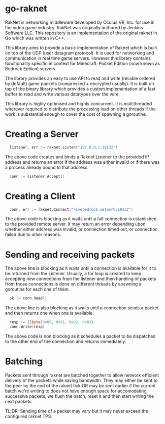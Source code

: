 # go-raknet
RakNet is networking middleware developed by Oculus VR, Inc. for use in the video game industry. RakNet was originally authored by Jenkins Software LLC.
This repository is an implementation of the original raknet in Go which was written in C++.

This library aims to provide a basic implementation of Raknet which is built on top of the UDP (user datagram protocol). It is used for networking and communication in real time
game servers. However this library contains functionality specific in context for Minecraft: Pocket Edition (now known as Bedrock Edition) servers.

The library provides an easy to use API to read and write (reliable ordered by default) game packets (compressed + encrypted usually). It is built on top of the binary library which
provides a custom implementation of a fast buffer to read and write various datatypes over the wire.

This library is highly optimised and highly concurrent. It is multithreaded wherever required to distribute the processing load on other threads if the work is substantial enough 
to cover the cost of spawning a goroutine.

# Creating a Server

```go
  listener, err := raknet.Listen("127.0.0.1:19132")
```

The above code creates and binds a Raknet Listener to the provided IP address and returns an error if the address was either invalid or if there was a process already bound
to that address.

```go
  conn := listener.Accept()
```

# Creating a Client

```go
  conn, err := raknet.Connect("hivebedrock.network:19132")
```

The above code is blocking as it waits until a full connection is established to the provided remote server. It may return an error depending upon whether
either address was invalid, or connection timed out, or connection failed due to other reasons.

# Sending and receiving packets

The above line is blocking as it waits until a connection is available for it to be returned from the Listener. Usually, a for loop is created to keep accepting new connections from the
listener and then handling of packets from those connections is done on different threads by spawning a goroutine for each one of them.

```go
  pk := conn.Read()
```

The above line is also blocking as it waits until a connection sends a packet and then returns one when one is available.

```go
  resp := []byte{0x00, 0x01, 0x02, 0x03}
  conn.Write(resp)
```

The above code is non blocking as it schedules a packet to be dispatched to the other end of the connection and returns immediately.

# Batching

Packets sent through raknet are batched together to allow network efficient delivery of the packets while saving bandwidth. They may either be sent to the peer by the end of the 
raknet tick OR may be sent earlier if the current batch we're writing to does not have enough space for accomodating successive packets, we flush the batch, reset it and then start
writing the next packets.

TL;DR: Sending time of a packet may vary but it may never exceed the configured raknet TPS.
